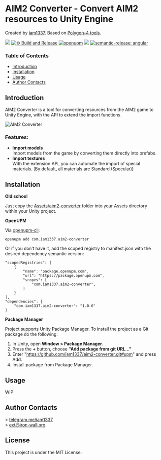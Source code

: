 # AIM2 Converter - Convert AIM2 resources to Unity Engine

Created by [iam1337](https://github.com/iam1337). Based on [Polygon-4 tools](https://github.com/aimrebirth/tools).

![](https://img.shields.io/badge/unity-2020.3%20or%20later-green.svg)
[![⚙ Build and Release](https://github.com/Iam1337/aim2-converter/actions/workflows/ci.yml/badge.svg)](https://github.com/Iam1337/aim2-converter/actions/workflows/ci.yml)
[![openupm](https://img.shields.io/npm/v/com.iam1337.aim2-converter?label=openupm&registry_uri=https://package.openupm.com)](https://openupm.com/packages/com.iam1337.aim2-converter/)
[![](https://img.shields.io/github/license/iam1337/aim2-converter.svg)](https://github.com/Iam1337/aim2-converter/blob/master/LICENSE)
[![semantic-release: angular](https://img.shields.io/badge/semantic--release-angular-e10079?logo=semantic-release)](https://github.com/semantic-release/semantic-release)

### Table of Contents
- [Introduction](#introduction)
- [Installation](#installation)
- [Usage](#usage)
- [Author Contacts](#author-contacts)

## Introduction

AIM2 Converter is a tool for converting resources from the AIM2 game to Unity Engine, with the API to extend the import functions.

![AIM2 Converter](https://i.imgur.com/y7qOLWL.png)

### Features:

- **Import models**<br>
Import models from the game by converting them directly into prefabs.
- **Import textures**<br>
With the extension API, you can automate the import of special materials. (By default, all materials are Standard (Specular))

## Installation
**Old school**

Just copy the [Assets/aim2-converter](Assets/aim2-converter) folder into your Assets directory within your Unity project.

**OpenUPM**

Via [openupm-cli](https://github.com/openupm/openupm-cli):<br>
```
openupm add com.iam1337.aim2-converter
```

Or if you don't have it, add the scoped registry to manifest.json with the desired dependency semantic version:
```
"scopedRegistries": [
	{
		"name": "package.openupm.com",
		"url": "https://package.openupm.com",
		"scopes": [
			"com.iam1337.aim2-converter",
		]
	}
],
"dependencies": {
	"com.iam1337.aim2-converter": "1.0.0"
}
```

**Package Manager**

Project supports Unity Package Manager. To install the project as a Git package do the following:

1. In Unity, open **Window > Package Manager**.
2. Press the **+** button, choose **"Add package from git URL..."**
3. Enter "https://github.com/iam1337/aim2-converter.git#upm" and press Add.
4. Install package from Package Manager.

## Usage

WIP

## Author Contacts
\> [telegram.me/iam1337](http://telegram.me/iam1337) <br>
\> [ext@iron-wall.org](mailto:ext@iron-wall.org)

## License
This project is under the MIT License.
